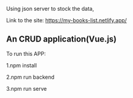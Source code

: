 Using json server to stock the data,

Link to the site: https://my-books-list.netlify.app/

An CRUD application(Vue.js)
------------------------------------------------------------------------

To run this APP:

1.npm install

2.npm run backend

3.npm run serve






